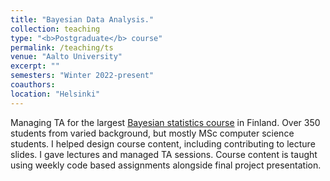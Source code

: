 ```yaml
---
title: "Bayesian Data Analysis."
collection: teaching
type: "<b>Postgraduate</b> course"
permalink: /teaching/ts
venue: "Aalto University"
excerpt: ""
semesters: "Winter 2022-present"
coauthors: 
location: "Helsinki"
---
```


Managing TA for the largest [Bayesian statistics course](https://research.cs.aalto.fi/pml/) in Finland. Over 350 students from varied background, but mostly MSc computer science students. I helped design course content, including contributing to lecture slides. I gave lectures and managed TA sessions. Course content is taught using weekly code based assignments alongside final project presentation.

